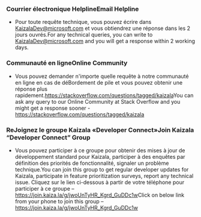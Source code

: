 ### <a name="email-helpline"></a><span data-ttu-id="82a1d-101">Courrier électronique Helpline</span><span class="sxs-lookup"><span data-stu-id="82a1d-101">Email Helpline</span></span>
* <span data-ttu-id="82a1d-102">Pour toute requête technique, vous pouvez écrire dans KaizalaDev@microsoft.com et vous obtiendrez une réponse dans les 2 jours ouvrés.</span><span class="sxs-lookup"><span data-stu-id="82a1d-102">For any technical queries, you can write to KaizalaDev@microsoft.com and you will get a response within 2 working days.</span></span>

### <a name="online-community"></a><span data-ttu-id="82a1d-103">Communauté en ligne</span><span class="sxs-lookup"><span data-stu-id="82a1d-103">Online Community</span></span>
* <span data-ttu-id="82a1d-104">Vous pouvez demander n'importe quelle requête à notre communauté en ligne en cas de déBordement de pile et vous pouvez obtenir une réponse plus rapidement.https://stackoverflow.com/questions/tagged/kaizala</span><span class="sxs-lookup"><span data-stu-id="82a1d-104">You can ask any query to our Online Community at Stack Overflow and you might get a response sooner - https://stackoverflow.com/questions/tagged/kaizala</span></span> 

### <a name="join-kaizala-developer-connect-group"></a><span data-ttu-id="82a1d-105">ReJoignez le groupe Kaizala «Developer Connect»</span><span class="sxs-lookup"><span data-stu-id="82a1d-105">Join Kaizala “Developer Connect” Group</span></span>
* <span data-ttu-id="82a1d-106">Vous pouvez participer à ce groupe pour obtenir des mises à jour de développement standard pour Kaizala, participer à des enquêtes par définition des priorités de fonctionnalité, signaler un problème technique.</span><span class="sxs-lookup"><span data-stu-id="82a1d-106">You can join this group to get regular developer updates for Kaizala, participate in feature prioritization surveys, report any technical issue.</span></span> <span data-ttu-id="82a1d-107">Cliquez sur le lien ci-dessous à partir de votre téléphone pour participer à ce groupe –https://join.kaiza.la/g/jwoUnTyHR_Kgrd_GuDDc1w</span><span class="sxs-lookup"><span data-stu-id="82a1d-107">Click on below link from your phone to join this group – https://join.kaiza.la/g/jwoUnTyHR_Kgrd_GuDDc1w</span></span> 
